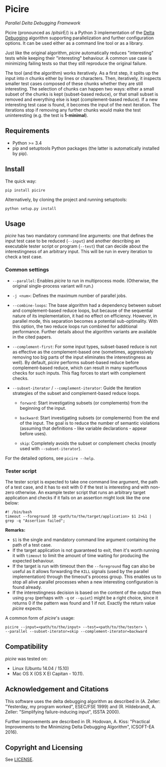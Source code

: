 # Picire
_Parallel Delta Debugging Framework_

Picire (pronounced as /pitsirE/) is a Python 3 implementation of the [Delta
Debugging](https://www.st.cs.uni-saarland.de/dd/) algorithm supporting
parallelization and further configuration options. It can be used either as
a command line tool or as a library.

Just like the original algorithm, *picire* automatically reduces "interesting"
tests while keeping their "interesting" behaviour. A common use case is
minimizing failing tests so that they still reproduce the original failure.

The tool (and the algorithm) works iteratively. As a first step, it splits up
the input into *n* chunks either by lines or characters. Then, iteratively,
it inspects smaller test cases composed of these chunks whether they are still
interesting. The selection of chunks can happen two ways: either a small subset
of the chunks is kept (subset-based reduce), or that small subset is removed
and everything else is kept (complement-based reduce). If a new interesting
test case is found, it becomes the input of the next iteration. The iterations
stop if removing any further chunks would make the test uninteresting (e.g. the
test is **1-minimal**).


## Requirements

* Python >= 3.4
* pip and setuptools Python packages (the latter is automatically installed by
  pip).


## Install

The quick way:

    pip install picire

Alternatively, by cloning the project and running setuptools:

    python setup.py install


## Usage

*picire* has two mandatory command line arguments: one that defines the input
test case to be reduced (`--input`) and another describing an executable tester
script or program (`--test`) that can decide about the interestingness of an
arbitrary input. This will be run in every iteration to check a test case.

### Common settings

* `--parallel`: Enables *picire* to run in multiprocess mode. (Otherwise, the
  original single-process variant will run.)

* `-j <num>`: Defines the maximum number of parallel jobs.

* `--combine-loops`: The base algorithm had a dependency between subset and
  complement-based reduce loops, but because of the sequential nature of its
  implementation, it had no effect on efficiency. However, in parallel mode,
  this separation becomes a potential sub-optimality. With this option, the
  two reduce loops run combined for additional performance. Further details
  about the algorithm variants are available in the cited papers.

* `--complement-first`: For some input types, subset-based reduce is not as
  effective as the complement-based one (sometimes, aggressively removing too
  big parts of the input eliminates the interestingness as well). By default,
  *picire* performs subset-based reduce before complement-based reduce, which
  can result in many superfluous checks for such inputs. This flag forces to
  start with complement checks.

* `--subset-iterator` / `--complement-iterator`: Guide the iteration strategies
  of the subset and complement-based reduce loops.

  * `forward`: Start investigating subsets (or complements) from the beginning
    of the input.

  * `backward`: Start investigating subsets (or complements) from the end of
    the input. The goal is to reduce the number of semantic violations
    (assuming that definitions - like variable declarations - appear before
    uses).

  * `skip`: Completely avoids the subset or complement checks (mostly used with
    `--subset-iterator`).

For the detailed options, see `picire --help`.

### Tester script

The tester script is expected to take one command line argument, the path of a
test case, and it has to exit with 0 if the test is interesting and with
non-zero otherwise. An example tester script that runs an arbitrary target
application and checks if it fails on an assertion might look like the one
below:

    #! /bin/bash
    timeout --foreground 10 <path/to/the/target/application> $1 2>&1 | grep -q "Assertion failed";

**Remarks:**

* `$1` is the single and mandatory command line argument containing the path
  of a test case.
* If the target application is not guaranteed to exit, then it's worth running
  it with `timeout` to limit the amount of time waiting for producing the
  expected behaviour.
* If the target is run with timeout then the `--foreground` flag can also be
  useful as it  allows forwarding the `KILL` signals (used by the parallel
  implementation) through the timeout's process group. This enables us to
  stop all alive parallel processes when a new interesting configuration
  is found already.
* If the interestingness decision is based on the content of the output then
  using `grep` (perhaps with `-q` or `--quiet`) might be a right choice,
  since it returns 0 if the pattern was found and 1 if not. Exactly the
  return value *picire* expects.

A common form of *picire*'s usage:

    picire --input=<path/to/the/input> --test=<path/to/the/tester> \
    --parallel --subset-iterator=skip --complement-iterator=backward


## Compatibility

*picire* was tested on:

* Linux (Ubuntu 14.04 / 15.10)
* Mac OS X (OS X El Capitan - 10.11).


## Acknowledgement and Citations

This software uses the delta debugging algorithm as described in (A. Zeller:
"Yesterday, my program worked", ESEC/FSE 1999) and (R. Hildebrandt, A. Zeller:
"Simplifying failure-inducing input", ISSTA 2000).

Further improvements are described in (R. Hodovan, A. Kiss: "Practical
Improvements to the Minimizing Delta Debugging Algorithm", ICSOFT-EA 2016).


## Copyright and Licensing

See [LICENSE](LICENSE.md).
